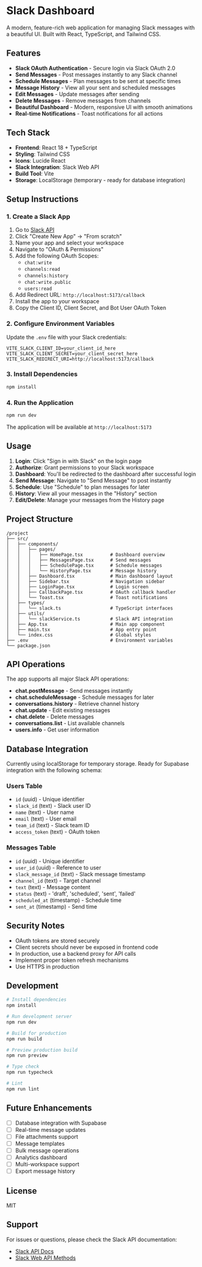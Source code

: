 # Slack Dashboard

A modern, feature-rich web application for managing Slack messages with a beautiful UI. Built with React, TypeScript, and Tailwind CSS.

## Features

- **Slack OAuth Authentication** - Secure login via Slack OAuth 2.0
- **Send Messages** - Post messages instantly to any Slack channel
- **Schedule Messages** - Plan messages to be sent at specific times
- **Message History** - View all your sent and scheduled messages
- **Edit Messages** - Update messages after sending
- **Delete Messages** - Remove messages from channels
- **Beautiful Dashboard** - Modern, responsive UI with smooth animations
- **Real-time Notifications** - Toast notifications for all actions

## Tech Stack

- **Frontend**: React 18 + TypeScript
- **Styling**: Tailwind CSS
- **Icons**: Lucide React
- **Slack Integration**: Slack Web API
- **Build Tool**: Vite
- **Storage**: LocalStorage (temporary - ready for database integration)

## Setup Instructions

### 1. Create a Slack App

1. Go to [Slack API](https://api.slack.com/apps)
2. Click "Create New App" → "From scratch"
3. Name your app and select your workspace
4. Navigate to "OAuth & Permissions"
5. Add the following OAuth Scopes:
   - `chat:write`
   - `channels:read`
   - `channels:history`
   - `chat:write.public`
   - `users:read`
6. Add Redirect URL: `http://localhost:5173/callback`
7. Install the app to your workspace
8. Copy the Client ID, Client Secret, and Bot User OAuth Token

### 2. Configure Environment Variables

Update the `.env` file with your Slack credentials:

```env
VITE_SLACK_CLIENT_ID=your_client_id_here
VITE_SLACK_CLIENT_SECRET=your_client_secret_here
VITE_SLACK_REDIRECT_URI=http://localhost:5173/callback
```

### 3. Install Dependencies

```bash
npm install
```

### 4. Run the Application

```bash
npm run dev
```

The application will be available at `http://localhost:5173`

## Usage

1. **Login**: Click "Sign in with Slack" on the login page
2. **Authorize**: Grant permissions to your Slack workspace
3. **Dashboard**: You'll be redirected to the dashboard after successful login
4. **Send Message**: Navigate to "Send Message" to post instantly
5. **Schedule**: Use "Schedule" to plan messages for later
6. **History**: View all your messages in the "History" section
7. **Edit/Delete**: Manage your messages from the History page

## Project Structure

```
/project
├── src/
│   ├── components/
│   │   ├── pages/
│   │   │   ├── HomePage.tsx          # Dashboard overview
│   │   │   ├── MessagesPage.tsx      # Send messages
│   │   │   ├── SchedulePage.tsx      # Schedule messages
│   │   │   └── HistoryPage.tsx       # Message history
│   │   ├── Dashboard.tsx             # Main dashboard layout
│   │   ├── Sidebar.tsx               # Navigation sidebar
│   │   ├── LoginPage.tsx             # Login screen
│   │   ├── CallbackPage.tsx          # OAuth callback handler
│   │   └── Toast.tsx                 # Toast notifications
│   ├── types/
│   │   └── slack.ts                  # TypeScript interfaces
│   ├── utils/
│   │   └── slackService.ts           # Slack API integration
│   ├── App.tsx                       # Main app component
│   ├── main.tsx                      # App entry point
│   └── index.css                     # Global styles
├── .env                              # Environment variables
└── package.json
```

## API Operations

The app supports all major Slack API operations:

- **chat.postMessage** - Send messages instantly
- **chat.scheduleMessage** - Schedule messages for later
- **conversations.history** - Retrieve channel history
- **chat.update** - Edit existing messages
- **chat.delete** - Delete messages
- **conversations.list** - List available channels
- **users.info** - Get user information

## Database Integration

Currently using localStorage for temporary storage. Ready for Supabase integration with the following schema:

### Users Table
- `id` (uuid) - Unique identifier
- `slack_id` (text) - Slack user ID
- `name` (text) - User name
- `email` (text) - User email
- `team_id` (text) - Slack team ID
- `access_token` (text) - OAuth token

### Messages Table
- `id` (uuid) - Unique identifier
- `user_id` (uuid) - Reference to user
- `slack_message_id` (text) - Slack message timestamp
- `channel_id` (text) - Target channel
- `text` (text) - Message content
- `status` (text) - 'draft', 'scheduled', 'sent', 'failed'
- `scheduled_at` (timestamp) - Schedule time
- `sent_at` (timestamp) - Send time

## Security Notes

- OAuth tokens are stored securely
- Client secrets should never be exposed in frontend code
- In production, use a backend proxy for API calls
- Implement proper token refresh mechanisms
- Use HTTPS in production

## Development

```bash
# Install dependencies
npm install

# Run development server
npm run dev

# Build for production
npm run build

# Preview production build
npm run preview

# Type check
npm run typecheck

# Lint
npm run lint
```

## Future Enhancements

- [ ] Database integration with Supabase
- [ ] Real-time message updates
- [ ] File attachments support
- [ ] Message templates
- [ ] Bulk message operations
- [ ] Analytics dashboard
- [ ] Multi-workspace support
- [ ] Export message history

## License

MIT

## Support

For issues or questions, please check the Slack API documentation:
- [Slack API Docs](https://api.slack.com/)
- [Slack Web API Methods](https://api.slack.com/methods)
